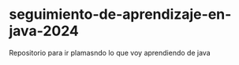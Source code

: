 # seguimiento-de-aprendizaje-en-java-2024
Repositorio para ir plamasndo lo que voy aprendiendo de java
